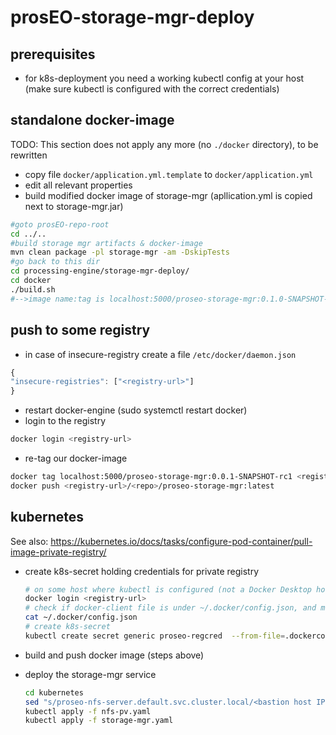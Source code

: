 prosEO-storage-mgr-deploy
=========================

## prerequisites
- for k8s-deployment you need a working kubectl config at your host (make sure kubectl is configured with the correct credentials)

## standalone docker-image
TODO: This section does not apply any more (no `./docker` directory), to be rewritten
- copy file `docker/application.yml.template` to `docker/application.yml`
- edit all relevant properties
- build modified docker image of storage-mgr (apllication.yml is copied next to storage-mgr.jar)
```sh
#goto prosEO-repo-root
cd ../..
#build storage mgr artifacts & docker-image
mvn clean package -pl storage-mgr -am -DskipTests
#go back to this dir
cd processing-engine/storage-mgr-deploy/
cd docker
./build.sh
#-->image name:tag is localhost:5000/proseo-storage-mgr:0.1.0-SNAPSHOT-rc1
```

## push to some registry
- in case of insecure-registry create a file `/etc/docker/daemon.json`
```js
{
"insecure-registries": ["<registry-url>"]
}
```
- restart docker-engine (sudo systemctl restart docker)
- login to the registry
```sh
docker login <registry-url>
```
- re-tag our docker-image
```sh
docker tag localhost:5000/proseo-storage-mgr:0.0.1-SNAPSHOT-rc1 <registry-url>/<repo>/proseo-storage-mgr:latest
docker push <registry-url>/<repo>/proseo-storage-mgr:latest
```

## kubernetes
See also: <https://kubernetes.io/docs/tasks/configure-pod-container/pull-image-private-registry/>

- create k8s-secret holding credentials for private registry
  ```sh
  # on some host where kubectl is configured (not a Docker Desktop host!)
  docker login <registry-url>
  # check if docker-client file is under ~/.docker/config.json, and make sure it actually contains the desired credentials
  cat ~/.docker/config.json
  # create k8s-secret
  kubectl create secret generic proseo-regcred  --from-file=.dockerconfigjson=$HOME/.docker/config.json --type=kubernetes.io/dockerconfigjson
  ```

- build and push docker image (steps above)

- deploy the storage-mgr service
    ```sh
    cd kubernetes
    sed "s/proseo-nfs-server.default.svc.cluster.local/<bastion host IP>/" <nfs-pv.yaml.template >nfs-pv.yaml
    kubectl apply -f nfs-pv.yaml
    kubectl apply -f storage-mgr.yaml
    ```